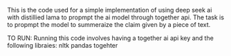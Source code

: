 This is the code used for a simple implementation of using deep seek ai with distillied lama to propmpt the ai model through together api.
The task is to propmpt the model to summeraize the claim given by a piece of text.

TO RUN:
Running this code involves having a together ai api key and the following libraies:
nltk
pandas
togehter
